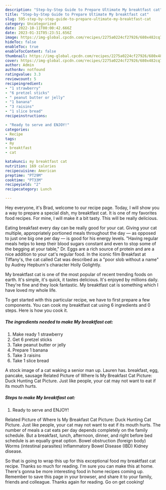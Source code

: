 ```yaml
---
description: "Step-by-Step Guide to Prepare Ultimate My breaktfast cat"
title: "Step-by-Step Guide to Prepare Ultimate My breaktfast cat"
slug: 595-step-by-step-guide-to-prepare-ultimate-my-breaktfast-cat
category: Uncategorized
date: 2022-10-11T00:00:42.666Z
date: 2023-01-31T05:23:51.656Z
image: https://img-global.cpcdn.com/recipes/2275a0224cf27926/680x482cq70/my-breaktfast-cat-recipe-main-photo.jpg
hideToc: false
enableToc: true
enableTocContent: false
thumbnail: https://img-global.cpcdn.com/recipes/2275a0224cf27926/680x482cq70/my-breaktfast-cat-recipe-main-photo.jpg
cover: https://img-global.cpcdn.com/recipes/2275a0224cf27926/680x482cq70/my-breaktfast-cat-recipe-main-photo.jpg
author: Admin
authorAv: notfound
ratingvalue: 3.3
reviewcount: 5
recipeingredient:
- "1 strawberry"
- "6 pretzel sticks"
- " peanut butter or jelly"
- "1 banana"
- "3 raisins"
- "1 slice bread"
recipeinstructions:

- "Ready to serve and ENJOY!"
categories:
- Recipe
tags:
- my
- breaktfast
- cat

katakunci: my breaktfast cat 
nutrition: 169 calories
recipecuisine: American
preptime: "PT29M"
cooktime: "PT33M"
recipeyield: "2"
recipecategory: Lunch

---
```



Hey everyone, it's Brad, welcome to our recipe page. Today, I will show you a way to prepare a special dish, my breaktfast cat. It is one of my favorites food recipes. For mine, I will make it a bit tasty. This will be really delicious.

Eating breakfast every day can be really good for your cat. Giving your cat multiple, appropriately portioned meals throughout the day — as opposed to just one big one per day — is good for his energy levels. &#34;Having regular meals helps to keep their blood sugars constant and even to stop some of the begging at your table,&#34; Dr. Eggs are a rich source of protein and are a nice addition to your cat&#39;s regular food. In the iconic film Breakfast at Tiffany&#39;s, the cat called Cat was described as a &#34;poor slob without a name&#34; by Audrey Hepburn&#39;s character Holly Golightly.

My breaktfast cat is one of the most popular of recent trending foods on earth. It's simple, it's quick, it tastes delicious. It's enjoyed by millions daily. They're fine and they look fantastic. My breaktfast cat is something which I have loved my whole life.


To get started with this particular recipe, we have to first prepare a few components. You can cook my breaktfast cat using 6 ingredients and 0 steps. Here is how you cook it.

<!--inarticleads1-->

##### The ingredients needed to make My breaktfast cat:

1. Make ready 1 strawberry
1. Get 6 pretzel sticks
1. Take  peanut butter or jelly
1. Prepare 1 banana
1. Take 3 raisins
1. Take 1 slice bread


A stock image of a cat waking a senior man up. Lauren has. breakfast, egg, pancake, sausage Related Picture of Where Is My Breakfast Cat Picture: Duck Hunting Cat Picture. Just like people, your cat may not want to eat if its mouth hurts. 

<!--inarticleads2-->

##### Steps to make My breaktfast cat:


1. Ready to serve and ENJOY!

Related Picture of Where Is My Breakfast Cat Picture: Duck Hunting Cat Picture. Just like people, your cat may not want to eat if its mouth hurts. The number of meals a cat eats per day depends completely on the family schedule. But a breakfast, lunch, afternoon, dinner, and right before bed schedule is an equally great option. Bowel obstruction (foreign body) Worms (intestinal parasites) Inflammatory Bowel Disease (IBD) Kidney disease. 

So that is going to wrap this up for this exceptional food my breaktfast cat recipe. Thanks so much for reading. I'm sure you can make this at home. There's gonna be more interesting food in home recipes coming up. Remember to save this page in your browser, and share it to your family, friends and colleague. Thanks again for reading. Go on get cooking!
